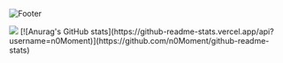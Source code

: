 ![Footer](https://capsule-render.vercel.app/api?type=waving&color=auto&height=200&section=footer)

<img src="http://mazandi.herokuapp.com/api?handle=nvme&theme=dark"/> 
 [![Anurag's GitHub stats](https://github-readme-stats.vercel.app/api?username=n0Moment)](https://github.com/n0Moment/github-readme-stats)
